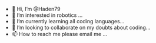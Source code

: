 - 👋 Hi, I’m @Haden79
- 👀 I’m interested in robotics ...
- 🌱 I’m currently learning all coding languages...
- 💞️ I’m looking to collaborate on my doubts about coding...
- 📫 How to reach me please email me ...

<!---
Haden79/Haden79 is a ✨ special ✨ repository because its `README.md` (this file) appears on your GitHub profile.
You can click the Preview link to take a look at your changes.
--->
